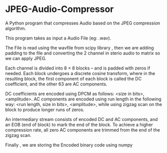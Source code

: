 # JPEG-Audio-Compressor
A Python program that compresses Audio based on the JPEG compression algorithm.

This program takes as input a Audio File (eg: .wav).

The File is read using the wavfile from scipy library , then we are adding padding to the file and converting the 2 channel in sterio audio to matrix so we can apply JPEG.

Each channel is divided into 8 × 8 blocks – and is padded with zeros if needed. Each block undergoes a discrete cosine transform, where in the resulting block, the first component of each block is called the DC coefficient, and the other 63 are AC components.

DC coefficients are encoded using DPCM as follows: \<size in bits\>, \<amplitude\>. AC components are encoded using run length in the following way: \<run length, size in bits\>, \<amplitude\>, while using zigzag scan on the block to produce longer runs of zeros.
  
An intermediary stream consists of encoded DC and AC components, and an EOB (end of block) to mark the end of the block. To achieve a higher compression rate, all zero AC components are trimmed from the end of the zigzag scan.
  
Finally , we are storing the Encoded binary code using numpy 

